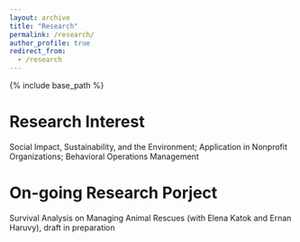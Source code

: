 ```yaml
---
layout: archive
title: "Research"
permalink: /research/
author_profile: true
redirect_from:
  - /research
---
```


{% include base_path %}

Research Interest
======
Social Impact, Sustainability, and the Environment; Application in Nonprofit Organizations; Behavioral Operations 
Management 

On-going Research Porject
======
Survival Analysis on Managing Animal Rescues (with Elena Katok and Ernan Haruvy), draft in preparation 
